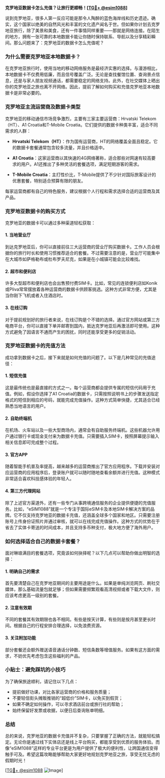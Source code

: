 **克罗地亚数据卡怎么充值？让旅行更顺畅！[[TG💪+ @esim1088](https://t.me/s/esim1088)]**

说到克罗地亚，很多人第一反应可能是那令人陶醉的蓝色海岸线和历史遗迹。确实，这个国家以绝美的自然风光和丰富的文化遗产闻名于世。但如果你计划去克罗地亚旅行，除了美景和美食，还有一件事情同样重要——那就是网络连接。在陌生的地方，拥有一张可靠的本地数据卡能让你随时保持联系、导航以及分享精彩瞬间。那么问题来了：克罗地亚的数据卡怎么充值呢？

### **为什么需要克罗地亚本地数据卡？**

在克罗地亚旅行时，使用当地的移动网络服务是最经济实惠的选择。与漫游相比，本地数据卡不仅费用低廉，而且信号覆盖广泛。无论是查找餐馆位置、查询景点信息，还是与家人朋友视频通话，都需要稳定的网络支持。此外，在社交媒体上晒出你的克罗地亚之旅也离不开网络。因此，提前了解如何购买和充值克罗地亚本地数据卡是非常必要的。

### **克罗地亚主流运营商及数据卡类型**

克罗地亚的移动通信市场竞争激烈，主要有三家主要运营商：Hrvatski Telekom（HT）、A1 Croatia和T-Mobile Croatia。它们提供的数据卡种类丰富，适合不同需求的人群：

- **Hrvatski Telekom（HT）**：作为国有运营商，HT的网络覆盖全面且稳定。它的数据卡套餐通常包含较多流量，并且价格适中。
  
- **A1 Croatia**：这家运营商以其快速的4G网络著称，适合那些对网速有较高要求的用户。A1还推出了多种灵活的套餐选项，满足短期游客的需求。

- **T-Mobile Croatia**：主打性价比，T-Mobile提供了不少针对国际旅客设计的优惠套餐，特别适合预算有限的朋友。

每家运营商都有自己的特色服务，建议根据个人行程和需求选择合适的运营商及其产品。

### **克罗地亚数据卡的购买方式**

克罗地亚的数据卡可以通过多种渠道轻松获取：

#### **1. 当地营业厅**
到达克罗地亚后，你可以直接前往三大运营商的营业厅购买数据卡。工作人员会根据你的旅行时长和使用习惯推荐适合的套餐。不过需要注意的是，营业厅可能集中在大城市如萨格勒布或杜布罗夫尼克，如果是在小城镇可能会比较难找。

#### **2. 超市和便利店**
许多大型超市和便利店也会出售预付费SIM卡。比如，常见的连锁便利店如Konik或Pliva常常摆放着各种运营商的数据卡供顾客挑选。这种方式非常方便，尤其是当你刚下飞机或者入住酒店时。

#### **3. 在线订购**
对于提前规划好的旅行者来说，在线订购是个不错的选择。通过官方网站或第三方电商平台，你可以直接下单并邮寄到国内，抵达克罗地亚后再激活即可使用。这种方式避免了因语言不通而产生的困扰，同时还能享受更多的促销活动。

### **克罗地亚数据卡的充值方法**

成功拿到数据卡之后，接下来就是如何充值的问题了。以下是几种常见的充值途径：

#### **1. 短信充值**
这是最传统也是最直接的方式之一。每个运营商都会提供专属的短信代码用于充值。例如，假设你选择了A1 Croatia的数据卡，只需按照说明书上的步骤发送指定格式的短信到相应的号码，就能完成充值操作。这种方式简单快捷，尤其适合已经熟悉当地语言的用户。

#### **2. 自助终端机**
在机场、火车站以及一些大型商场内，通常会有自助服务终端机。这些机器允许用户通过银行卡或现金支付来为数据卡充值。只需要插入SIM卡，按照屏幕提示输入相关信息即可完成整个过程。

#### **3. 官方APP**
随着智能手机普及率提高，越来越多的运营商推出了官方应用程序。下载并安装对应运营商的应用程序后，登录账户就可以随时随地查看余额并进行充值。这种模式非常适合喜欢科技感体验的年轻人。

#### **4. 第三方代理网站**
除了上述官方渠道外，还有一些专门从事跨境通信服务的企业提供便捷的充值服务。比如，“eSIM1088”就是一个专注于国际eSIM卡及本地SIM卡解决方案的品牌。它不仅支持克罗地亚的数据卡充值，还涵盖全球多个国家和地区。只需要注册账号上传身份证照片并通过审核，就可以在线完成充值操作。这种方式的优势在于省去了实体卡寄送的时间成本，并且支持多币种支付，极大地方便了海外用户。

### **如何选择适合自己的数据卡套餐？**

面对琳琅满目的套餐选项，究竟该如何抉择呢？以下几点可以帮助你做出明智的选择：

#### **1. 明确自己的需求**
首先要清楚自己在克罗地亚期间的主要用途是什么。如果是单纯浏览网页、刷社交媒体，那么基础流量包就足够；但如果需要频繁观看高清视频或者下载大文件，则应该考虑更高一级别的套餐。

#### **2. 注意有效期**
不同的套餐其有效期限也各不相同。有些是按天计算，有些则是按月甚至更长时间。根据自己的行程安排合理选择，以免浪费资源。

#### **3. 关注附加功能**
部分套餐还会额外赠送语音通话分钟数、短信条数等增值服务。如果有这方面的需求，不妨优先考虑包含这些福利的产品。

### **小贴士：避免踩坑的小技巧**

为了确保旅途顺利，请记住以下几点：

- 提前做好功课，对比各家运营商的价格和服务质量；
- 不要轻信街头摊贩推销的“超低价”SIM卡，以免买到假货；
- 如果不确定如何操作，可以寻求酒店前台或旅行社的帮助；
- 始终保留好发票或收据，以便日后查询账单明细。

### **总结**

总的来说，克罗地亚的数据卡充值并不复杂，只要掌握了正确的方法，就能轻松搞定。无论你是通过线下实体店还是线上平台购买，都能享受到优质的服务体验。而像“eSIM1088”这样的专业平台更是为用户提供了极大的便利性，让跨国通信变得触手可及。希望这篇攻略能够帮助大家更好地规划克罗地亚之旅，享受无忧无虑的假期时光！

[[TG💪+ @esim1088](https://t.me/s/esim1088) ![Image](https://i.postimg.cc/4NQfJmqS/Snipaste-2025-05-13-00-14-12.png)]